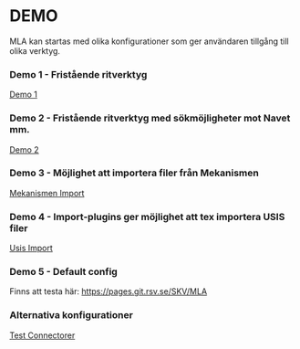 <!--
 SPDX-FileCopyrightText: 2024 Skatteverket - Swedish Tax Agency

 SPDX-License-Identifier: CC0-1.0
-->

# DEMO

MLA kan startas med olika konfigurationer som ger användaren tillgång till olika verktyg.

### Demo 1 - Fristående ritverktyg
[Demo 1](https://pages.git.rsv.se/SKV/MLA?config=/config/demo1.json)

### Demo 2 - Fristående ritverktyg med sökmöjligheter mot Navet mm.
[Demo 2](https://pages.git.rsv.se/SKV/MLA?config=/config/demo2.json)

### Demo 3 - Möjlighet att importera filer från Mekanismen
[Mekanismen Import](https://pages.git.rsv.se/SKV/MLA?config=/config/mekanismen.json)

### Demo 4 - Import-plugins ger möjlighet att tex importera USIS filer
[Usis Import](https://pages.git.rsv.se/SKV/MLA?config=/config/usis.json)

### Demo 5 - Default config
Finns att testa här: https://pages.git.rsv.se/SKV/MLA

### Alternativa konfigurationer
[Test Connectorer](https://pages.git.rsv.se/SKV/MLA?config=/config/test-connectors.json&context=arendenummer:20UND3)